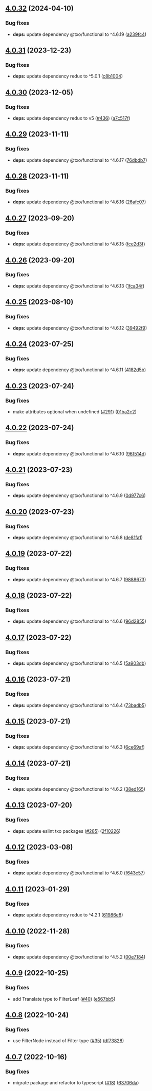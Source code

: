 ## [4.0.32](https://github.com/technology-studio/redux/compare/v4.0.31...v4.0.32) (2024-04-10)


### Bug fixes

* **deps:** update dependency @txo/functional to ^4.6.19 ([a239fc4](https://github.com/technology-studio/redux/commit/a239fc4fb0c4c59e832fb7c3a6eb5d976a3883e6))

## [4.0.31](https://github.com/technology-studio/redux/compare/v4.0.30...v4.0.31) (2023-12-23)


### Bug fixes

* **deps:** update dependency redux to ^5.0.1 ([c8b1004](https://github.com/technology-studio/redux/commit/c8b1004e48970889d7a37113aba910b3a872cb85))

## [4.0.30](https://github.com/technology-studio/redux/compare/v4.0.29...v4.0.30) (2023-12-05)


### Bug fixes

* **deps:** update dependency redux to v5 ([#436](https://github.com/technology-studio/redux/issues/436)) ([a7c517f](https://github.com/technology-studio/redux/commit/a7c517fe01b448d7a27a1e8397b1368281702bb3))

## [4.0.29](https://github.com/technology-studio/redux/compare/v4.0.28...v4.0.29) (2023-11-11)


### Bug fixes

* **deps:** update dependency @txo/functional to ^4.6.17 ([76dbdb7](https://github.com/technology-studio/redux/commit/76dbdb7318085fbe0e79e0cec0a0aa9ef34b03cf))

## [4.0.28](https://github.com/technology-studio/redux/compare/v4.0.27...v4.0.28) (2023-11-11)


### Bug fixes

* **deps:** update dependency @txo/functional to ^4.6.16 ([26afc07](https://github.com/technology-studio/redux/commit/26afc072403a7c3de4ffd3c329b70630688404a4))

## [4.0.27](https://github.com/technology-studio/redux/compare/v4.0.26...v4.0.27) (2023-09-20)


### Bug fixes

* **deps:** update dependency @txo/functional to ^4.6.15 ([fce2d3f](https://github.com/technology-studio/redux/commit/fce2d3fbb9d7a2b29807008b11efd3035c5fe8b1))

## [4.0.26](https://github.com/technology-studio/redux/compare/v4.0.25...v4.0.26) (2023-09-20)


### Bug fixes

* **deps:** update dependency @txo/functional to ^4.6.13 ([1fca34f](https://github.com/technology-studio/redux/commit/1fca34f5284e17f219dab443bd5d7b363dc6f76c))

## [4.0.25](https://github.com/technology-studio/redux/compare/v4.0.24...v4.0.25) (2023-08-10)


### Bug fixes

* **deps:** update dependency @txo/functional to ^4.6.12 ([39492f9](https://github.com/technology-studio/redux/commit/39492f90dbf043854a37db144f8834bba83686c9))

## [4.0.24](https://github.com/technology-studio/redux/compare/v4.0.23...v4.0.24) (2023-07-25)


### Bug fixes

* **deps:** update dependency @txo/functional to ^4.6.11 ([4182d5b](https://github.com/technology-studio/redux/commit/4182d5b3c686d245a2c2eee3bdbc199c3832789d))

## [4.0.23](https://github.com/technology-studio/redux/compare/v4.0.22...v4.0.23) (2023-07-24)


### Bug fixes

* make attributes optional when undefined ([#291](https://github.com/technology-studio/redux/issues/291)) ([01ba2c2](https://github.com/technology-studio/redux/commit/01ba2c21ace6591cfb89581f4d404590815a2fa2))

## [4.0.22](https://github.com/technology-studio/redux/compare/v4.0.21...v4.0.22) (2023-07-24)


### Bug fixes

* **deps:** update dependency @txo/functional to ^4.6.10 ([96f514d](https://github.com/technology-studio/redux/commit/96f514d5a49bd166e94163e266f0164c8febc370))

## [4.0.21](https://github.com/technology-studio/redux/compare/v4.0.20...v4.0.21) (2023-07-23)


### Bug fixes

* **deps:** update dependency @txo/functional to ^4.6.9 ([0d977c6](https://github.com/technology-studio/redux/commit/0d977c6421511b425ebd71bb3d1d87e57cdb8b19))

## [4.0.20](https://github.com/technology-studio/redux/compare/v4.0.19...v4.0.20) (2023-07-23)


### Bug fixes

* **deps:** update dependency @txo/functional to ^4.6.8 ([de81fa1](https://github.com/technology-studio/redux/commit/de81fa13b9635744d9141b442895247fb6511260))

## [4.0.19](https://github.com/technology-studio/redux/compare/v4.0.18...v4.0.19) (2023-07-22)


### Bug fixes

* **deps:** update dependency @txo/functional to ^4.6.7 ([9888673](https://github.com/technology-studio/redux/commit/9888673351be6fa056d03da6834de535413f427e))

## [4.0.18](https://github.com/technology-studio/redux/compare/v4.0.17...v4.0.18) (2023-07-22)


### Bug fixes

* **deps:** update dependency @txo/functional to ^4.6.6 ([96d2855](https://github.com/technology-studio/redux/commit/96d2855d256d9adf09f34e3da2ef78579cb8ee1e))

## [4.0.17](https://github.com/technology-studio/redux/compare/v4.0.16...v4.0.17) (2023-07-22)


### Bug fixes

* **deps:** update dependency @txo/functional to ^4.6.5 ([5a903db](https://github.com/technology-studio/redux/commit/5a903db800646866c648e2f98d5c865bbb85c131))

## [4.0.16](https://github.com/technology-studio/redux/compare/v4.0.15...v4.0.16) (2023-07-21)


### Bug fixes

* **deps:** update dependency @txo/functional to ^4.6.4 ([73badb5](https://github.com/technology-studio/redux/commit/73badb5bcab63c1fc3c7541993feb8afbafcea72))

## [4.0.15](https://github.com/technology-studio/redux/compare/v4.0.14...v4.0.15) (2023-07-21)


### Bug fixes

* **deps:** update dependency @txo/functional to ^4.6.3 ([6ce69af](https://github.com/technology-studio/redux/commit/6ce69afe9ccbd52728d7619bb9a400bc6570eae5))

## [4.0.14](https://github.com/technology-studio/redux/compare/v4.0.13...v4.0.14) (2023-07-21)


### Bug fixes

* **deps:** update dependency @txo/functional to ^4.6.2 ([38ed165](https://github.com/technology-studio/redux/commit/38ed165f6d173a605ef317a3a92ada50a12d9425))

## [4.0.13](https://github.com/technology-studio/redux/compare/v4.0.12...v4.0.13) (2023-07-20)


### Bug fixes

* **deps:** update eslint txo packages ([#285](https://github.com/technology-studio/redux/issues/285)) ([2f10226](https://github.com/technology-studio/redux/commit/2f102262a5d156e23a6a9e68dd32622212f17ce4))

## [4.0.12](https://github.com/technology-studio/redux/compare/v4.0.11...v4.0.12) (2023-03-08)


### Bug fixes

* **deps:** update dependency @txo/functional to ^4.6.0 ([f643c57](https://github.com/technology-studio/redux/commit/f643c572da99ad4275775f4236c282a9b3db9fb7))

## [4.0.11](https://github.com/technology-studio/redux/compare/v4.0.10...v4.0.11) (2023-01-29)


### Bug fixes

* **deps:** update dependency redux to ^4.2.1 ([61986e8](https://github.com/technology-studio/redux/commit/61986e8f472ec90fa5ef5eb17c304107b72623c1))

## [4.0.10](https://github.com/technology-studio/redux/compare/v4.0.9...v4.0.10) (2022-11-28)


### Bug fixes

* **deps:** update dependency @txo/functional to ^4.5.2 ([00e7184](https://github.com/technology-studio/redux/commit/00e7184da8212387d87583df84034fd8b28fd9d9))

## [4.0.9](https://github.com/technology-studio/redux/compare/v4.0.8...v4.0.9) (2022-10-25)


### Bug fixes

* add Translate type to FilterLeaf ([#40](https://github.com/technology-studio/redux/issues/40)) ([e567bb5](https://github.com/technology-studio/redux/commit/e567bb529e90aa74da112fabaae7d667560dba4b))

## [4.0.8](https://github.com/technology-studio/redux/compare/v4.0.7...v4.0.8) (2022-10-24)


### Bug fixes

* use FilterNode instead of Filter type ([#35](https://github.com/technology-studio/redux/issues/35)) ([df73828](https://github.com/technology-studio/redux/commit/df7382876c4cbb0626c7e0f633eeaca4314eca70))

## [4.0.7](https://github.com/technology-studio/redux/compare/v4.0.6...v4.0.7) (2022-10-16)


### Bug fixes

* migrate package and refactor to typescript ([#18](https://github.com/technology-studio/redux/issues/18)) ([63706da](https://github.com/technology-studio/redux/commit/63706da8c7080d633a4a092bab808dc54efe9bd1))
